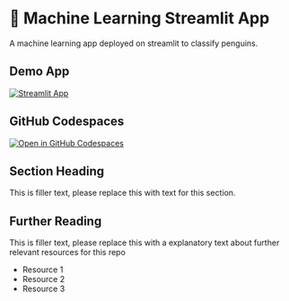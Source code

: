 # :robot: Machine Learning Streamlit App 

A machine learning app deployed on streamlit to classify penguins.

## Demo App

[![Streamlit App](https://static.streamlit.io/badges/streamlit_badge_black_white.svg)](https://ml-penguins.streamlit.app/)

## GitHub Codespaces

[![Open in GitHub Codespaces](https://github.com/codespaces/badge.svg)](https://codespaces.new/streamlit/app-starter-kit?quickstart=1)

## Section Heading

This is filler text, please replace this with text for this section.

## Further Reading

This is filler text, please replace this with a explanatory text about further relevant resources for this repo
- Resource 1
- Resource 2
- Resource 3
